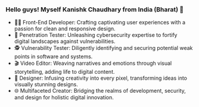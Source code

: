### Hello guys! Myself Kanishk Chaudhary from India (Bharat) 👋

- 👨‍💻 Front-End Developer:
Crafting captivating user experiences with a passion for clean and responsive design.
- 🔐 Penetration Tester:
Unleashing cybersecurity expertise to fortify digital landscapes against vulnerabilities.
- 🕵️ Vulnerability Tester:
Diligently identifying and securing potential weak points in software and systems.
- 🎬 Video Editor:
Weaving narratives and emotions through visual storytelling, adding life to digital content.
- 🎨 Designer:
Infusing creativity into every pixel, transforming ideas into visually stunning designs.
- 🌐 Multifaceted Creator:
Bridging the realms of development, security, and design for holistic digital innovation.
